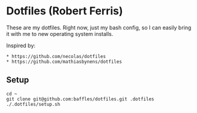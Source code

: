 # Dotfiles (Robert Ferris)

These are my dotfiles. Right now, just my bash config, so I can easily bring it with me to new operating system installs.

Inspired by:

	* https://github.com/necolas/dotfiles
	* https://github.com/mathiasbynens/dotfiles

## Setup

	cd ~
	git clone git@github.com:baffles/dotfiles.git .dotfiles
	./.dotfiles/setup.sh
